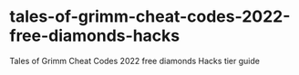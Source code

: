 # tales-of-grimm-cheat-codes-2022-free-diamonds-hacks
Tales of Grimm Cheat Codes 2022 free diamonds Hacks tier guide
